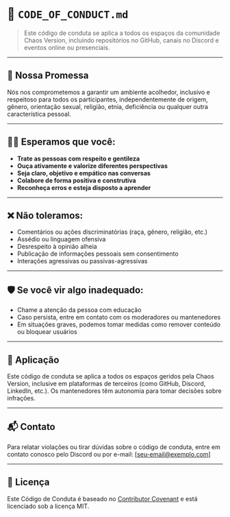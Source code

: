 # 🔐 `CODE_OF_CONDUCT.md`

> Este código de conduta se aplica a todos os espaços da comunidade Chaos Version, incluindo repositórios no GitHub, canais no Discord e eventos online ou presenciais.

---

## 🧭 Nossa Promessa

Nós nos comprometemos a garantir um ambiente acolhedor, inclusivo e respeitoso para todos os participantes, independentemente de origem, gênero, orientação sexual, religião, etnia, deficiência ou qualquer outra característica pessoal.

---

## 🙋‍♂️ Esperamos que você:

- **Trate as pessoas com respeito e gentileza**
- **Ouça ativamente e valorize diferentes perspectivas**
- **Seja claro, objetivo e empático nas conversas**
- **Colabore de forma positiva e construtiva**
- **Reconheça erros e esteja disposto a aprender**

---

## ❌ Não toleramos:

- Comentários ou ações discriminatórias (raça, gênero, religião, etc.)
- Assédio ou linguagem ofensiva
- Desrespeito à opinião alheia
- Publicação de informações pessoais sem consentimento
- Interações agressivas ou passivas-agressivas

---

## 🛡 Se você vir algo inadequado:

- Chame a atenção da pessoa com educação
- Caso persista, entre em contato com os moderadores ou mantenedores
- Em situações graves, podemos tomar medidas como remover conteúdo ou bloquear usuários

---

## 📢 Aplicação

Este código de conduta se aplica a todos os espaços geridos pela Chaos Version, inclusive em plataformas de terceiros (como GitHub, Discord, LinkedIn, etc.). Os mantenedores têm autonomia para tomar decisões sobre infrações.

---

## 📬 Contato

Para relatar violações ou tirar dúvidas sobre o código de conduta, entre em contato conosco pelo Discord ou por e-mail: [seu-email@exemplo.com]

---

## 📜 Licença

Este Código de Conduta é baseado no [Contributor Covenant](https://www.contributor-covenant.org/) e está licenciado sob a licença MIT.
